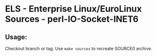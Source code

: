 # ELS - Enterprise Linux/EuroLinux Sources - perl-IO-Socket-INET6
 
## Usage:
  Checkout branch or tag. Use `make sources` to recreate  SOURCE0 archive.
